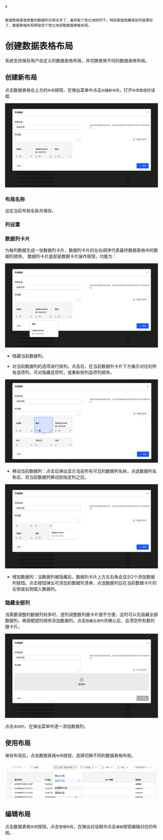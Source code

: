 ```index
4
```
```tag

```
```summary
数据表格里我想看的数据列分得太开了，最好能个性化地排列下，特别是能隐藏某些列就更好了，数据表格布局帮助您个性化地调整数据表格布局。
```
# 创建数据表格布局
系统支持保存用户自定义的数据表格布局，并切换使用不同的数据表格布局。

## 创建新布局
点击数据表格右上方的`布局`按钮，在弹出菜单中点击`创建新布局`，打开`布局管理`对话框.

<img src='../assets/01dataTable/04customDataTableLayout/newLayout.png'>

### 布局名称
设定当前布局名称并保存。
  
### 列设置
  
### 数据列卡片
为每列数据生成一张数据列卡片，数据列卡片的左右顺序代表最终数据表格中的数据列顺序。
  数据列卡片底部是数据卡片操作按钮，功能为：

<img src='../assets/01dataTable/04customDataTableLayout/dataColumnCard.png'>

+ 隐藏当前数据列。
  
+ 对当前数据列的选项进行排列。点击后，在当前数据列卡片下方展示对应的所有选项列，可对隐藏选项列，或重新排列选项列顺序。
  
<img src='../assets/01dataTable/04customDataTableLayout/dataColumnCardArrange-options.png'>

+ 移动当前数据列：点击后弹出显示当前所有可见的数据列名称，点选数据列名称后，将当前数据列移动到指定列之后。
  
<img src='../assets/01dataTable/04customDataTableLayout/dataColumnCardArrange.png'>

+ 增加数据列：当数据列被隐藏后，数据列卡片上方左右角会显示2个添加数据列按钮。点击按钮弹出可添加的数据列清单，点选数据列后在当前数据卡片的左侧或右侧插入数据列。

### 隐藏全部列
当需要调整的数据列较多时，逐列调整数列据卡片很不方便，这时可以先隐藏全部数据列，再按期望的顺序添加数据列。点击`隐藏全部列`并确认后，会清空所有数列据卡片。
  
<img src='../assets/01dataTable/04customDataTableLayout/clearDataColumnCard.png'>

点击`添加列`，在弹出菜单中逐一添加数据列。

## 使用布局
保存布局后，点击数据表格`布局`按钮，选择切换不同的数据表格布局。

<img src='../assets/01dataTable/04customDataTableLayout/applyLayout.png'>

## 编辑布局
点击数据表格`布局`按钮，点击`管理布局`，在弹出对话框中点击`编辑`按钮编辑对应的布局。